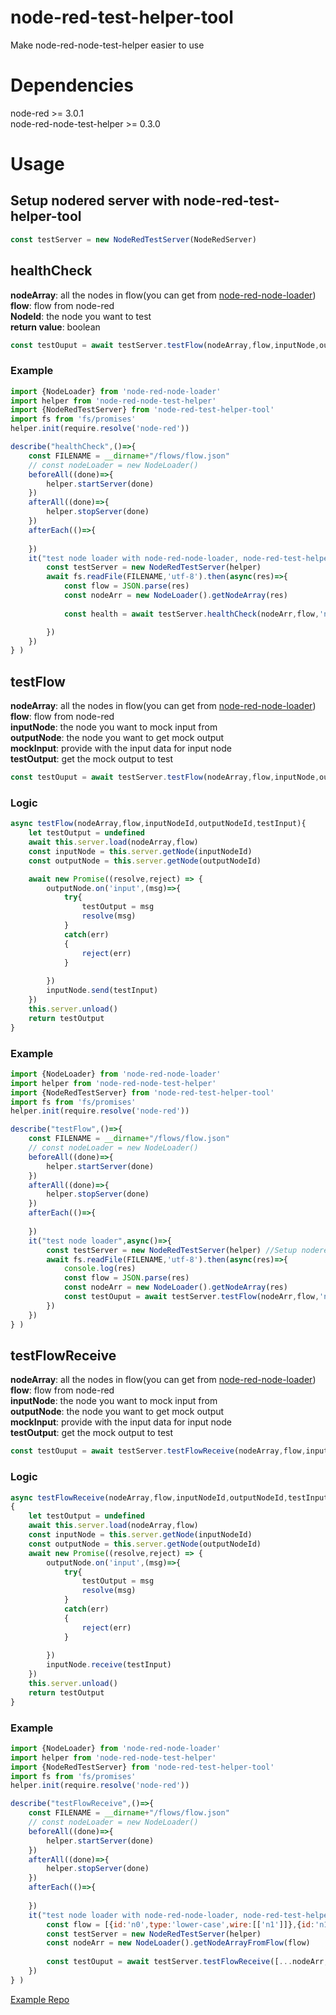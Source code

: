 # node-red-test-helper-tool
Make node-red-node-test-helper easier to use

# Dependencies
node-red >= 3.0.1  
node-red-node-test-helper >= 0.3.0  

# Usage
##  Setup nodered server with node-red-test-helper-tool
```javascript
const testServer = new NodeRedTestServer(NodeRedServer) 
```

## healthCheck

**nodeArray**: all the nodes in flow(you can get from [node-red-node-loader](https://www.npmjs.com/package/node-red-node-loader))  
**flow**: flow from node-red  
**NodeId**: the node you want to test  
**return value**: boolean  

```javascript
const testOuput = await testServer.testFlow(nodeArray,flow,inputNode,outputNode,mockInput)
```
### Example
```javascript
import {NodeLoader} from 'node-red-node-loader'
import helper from 'node-red-node-test-helper'
import {NodeRedTestServer} from 'node-red-test-helper-tool'
import fs from 'fs/promises'
helper.init(require.resolve('node-red'))

describe("healthCheck",()=>{
    const FILENAME = __dirname+"/flows/flow.json"
    // const nodeLoader = new NodeLoader()
    beforeAll((done)=>{
        helper.startServer(done)
    })
    afterAll((done)=>{
        helper.stopServer(done)
    })
    afterEach(()=>{
        
    })
    it("test node loader with node-red-node-loader, node-red-test-helper-tool and using async. healthCheck",async()=>{
        const testServer = new NodeRedTestServer(helper)
        await fs.readFile(FILENAME,'utf-8').then(async(res)=>{
            const flow = JSON.parse(res)
            const nodeArr = new NodeLoader().getNodeArray(res)
             
            const health = await testServer.healthCheck(nodeArr,flow,'n0')

        })
    })
} )
```

## testFlow

**nodeArray**: all the nodes in flow(you can get from [node-red-node-loader](https://www.npmjs.com/package/node-red-node-loader))  
**flow**: flow from node-red  
**inputNode**: the node you want to mock input from  
**outputNode**: the node you want to get mock output  
**mockInput**: provide with the input data for input node  
**testOutput**: get the mock output to test

```javascript
const testOuput = await testServer.testFlow(nodeArray,flow,inputNode,outputNode,mockInput)
```

### Logic
```javascript
async testFlow(nodeArray,flow,inputNodeId,outputNodeId,testInput){
    let testOutput = undefined
    await this.server.load(nodeArray,flow)
    const inputNode = this.server.getNode(inputNodeId)
    const outputNode = this.server.getNode(outputNodeId)

    await new Promise((resolve,reject) => {
        outputNode.on('input',(msg)=>{
            try{
                testOutput = msg
                resolve(msg)
            }
            catch(err)
            {
                reject(err)
            }
            
        })
        inputNode.send(testInput)
    })
    this.server.unload()
    return testOutput
}
```
### Example
```javascript
import {NodeLoader} from 'node-red-node-loader'
import helper from 'node-red-node-test-helper'
import {NodeRedTestServer} from 'node-red-test-helper-tool'
import fs from 'fs/promises'
helper.init(require.resolve('node-red'))

describe("testFlow",()=>{
    const FILENAME = __dirname+"/flows/flow.json"
    // const nodeLoader = new NodeLoader()
    beforeAll((done)=>{
        helper.startServer(done)
    })
    afterAll((done)=>{
        helper.stopServer(done)
    })
    afterEach(()=>{
        
    })
    it("test node loader",async()=>{
        const testServer = new NodeRedTestServer(helper) //Setup nodered server
        await fs.readFile(FILENAME,'utf-8').then(async(res)=>{
            console.log(res)
            const flow = JSON.parse(res)
            const nodeArr = new NodeLoader().getNodeArray(res)
            const testOuput = await testServer.testFlow(nodeArr,flow,'n0','n1',{payload:"UpperCase"})//given input data
        })
    })
} )
```

## testFlowReceive

**nodeArray**: all the nodes in flow(you can get from [node-red-node-loader](https://www.npmjs.com/package/node-red-node-loader))  
**flow**: flow from node-red  
**inputNode**: the node you want to mock input from  
**outputNode**: the node you want to get mock output  
**mockInput**: provide with the input data for input node  
**testOutput**: get the mock output to test

```javascript
const testOuput = await testServer.testFlowReceive(nodeArray,flow,inputNode,outputNode,mockInput)
```
### Logic
```javascript
async testFlowReceive(nodeArray,flow,inputNodeId,outputNodeId,testInput)
{
    let testOutput = undefined
    await this.server.load(nodeArray,flow)
    const inputNode = this.server.getNode(inputNodeId)
    const outputNode = this.server.getNode(outputNodeId)
    await new Promise((resolve,reject) => {
        outputNode.on('input',(msg)=>{
            try{
                testOutput = msg
                resolve(msg)
            }
            catch(err)
            {
                reject(err)
            }
            
        })
        inputNode.receive(testInput)
    })
    this.server.unload()
    return testOutput
}
```
### Example
```javascript
import {NodeLoader} from 'node-red-node-loader'
import helper from 'node-red-node-test-helper'
import {NodeRedTestServer} from 'node-red-test-helper-tool'
import fs from 'fs/promises'
helper.init(require.resolve('node-red'))

describe("testFlowReceive",()=>{
    const FILENAME = __dirname+"/flows/flow.json"
    // const nodeLoader = new NodeLoader()
    beforeAll((done)=>{
        helper.startServer(done)
    })
    afterAll((done)=>{
        helper.stopServer(done)
    })
    afterEach(()=>{
        
    })
    it("test node loader with node-red-node-loader, node-red-test-helper-tool and using async",async()=>{
        const flow = [{id:'n0',type:'lower-case',wire:[['n1']]},{id:'n1',type:'debug',wire:[[]]}]
        const testServer = new NodeRedTestServer(helper)
        const nodeArr = new NodeLoader().getNodeArrayFromFlow(flow)
            
        const testOuput = await testServer.testFlowReceive([...nodeArr,lowerNode],flow,'n0','n0',{payload:"UpperCase"})
    })
} )
```
[Example Repo](https://github.com/cxliao617/node-red-node-loader-example)